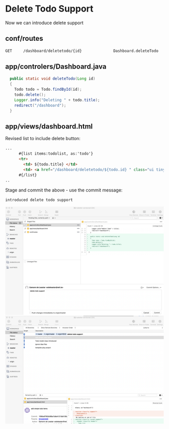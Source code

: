 # Delete Todo Support

Now we can introduce delete support

## conf/routes

~~~bash
GET     /dashboard/deletetodo/{id}              Dashboard.deleteTodo
~~~

## app/controlers/Dashboard.java

~~~java
  public static void deleteTodo(Long id)
  {
    Todo todo = Todo.findById(id);
    todo.delete();
    Logger.info("Deleting " + todo.title);
    redirect("/dashboard");
  }
~~~

## app/views/dashboard.html

Revised list to include delete button:

~~~html
...
      #{list items:todolist, as:'todo'}
      <tr>
        <td> ${todo.title} </td>
        <td> <a href="/dashboard/deletetodo/${todo.id} " class="ui tiny red button"> Delete </a> </td>
      #{/list}
..
~~~

Stage and commit the above - use the commit message:

~~~bash
introduced delete todo support
~~~

![](img/017.png)
![](img/018.png)